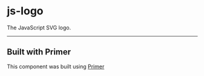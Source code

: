 # js-logo
The JavaScript SVG logo.

---

## Built with Primer

This component was built using [Primer](https://code.ldschurch.org/stash/projects/PRIMER/)
